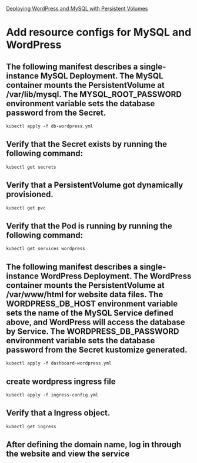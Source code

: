 [Deploying WordPress and MySQL with Persistent Volumes](https://kubernetes.io/docs/tutorials/stateful-application/mysql-wordpress-persistent-volume/)


#  Add resource configs for MySQL and WordPress
## The following manifest describes a single-instance MySQL Deployment. The MySQL container mounts the PersistentVolume at /var/lib/mysql. The MYSQL_ROOT_PASSWORD environment variable sets the database password from the Secret.

```
kubectl apply -f db-wordpress.yml
```

## Verify that the Secret exists by running the following command:
```
kubectl get secrets
```
## Verify that a PersistentVolume got dynamically provisioned.

```
kubectl get pvc
```
## Verify that the Pod is running by running the following command:

```
kubectl get services wordpress
```

## The following manifest describes a single-instance WordPress Deployment. The WordPress container mounts the PersistentVolume at /var/www/html for website data files. The WORDPRESS_DB_HOST environment variable sets the name of the MySQL Service defined above, and WordPress will access the database by Service. The WORDPRESS_DB_PASSWORD environment variable sets the database password from the Secret kustomize generated.

```
kubectl apply -f dashboard-wordpress.yml
```

## create wordpress ingress file

```
kubectl apply -f ingress-config.yml
```

## Verify that a Ingress object.

```
kubectl get ingress
```

## After defining the domain name, log in through the website and view the service